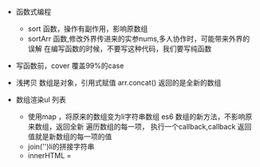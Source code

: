 - 函数式编程
    - sort 函数，操作有副作用，影响原数组
    - sortArr 函数,修改外界传进来的实参nums,多人协作时，可能带来外界的误解
        在编写函数的时候，不要写这种代码，我们要写纯函数

- 写函数前，cover 覆盖99%的case
- 浅拷贝 
    数组是对象，引用式赋值
    arr.concat() 返回的是全新的数组

- 数组渲染ul 列表
    - 使用map ，将原来的数组变为li字符串数组
        es6 数组的新方法，不影响原来数组，返回全新
        遍历数组的每一项， 执行一个callback,callback 返回值就是新数组的每一项的值
    - join('')li的拼接字符串
    - innerHTML = 